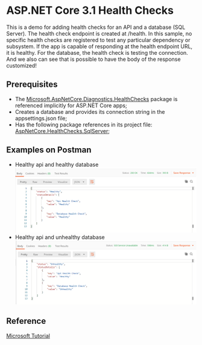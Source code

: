 # ASP.NET Core 3.1 Health Checks 
This is a demo for adding health checks for an API and a database (SQL Server).
The health check endpoint is created at /health. In this sample, no specific health checks are registered to test any particular dependency or subsystem. If the app is capable of responding at the health endpoint URL, it is healthy.
For the database, the health check is testing the connection.
And we also can see that is possible to have the body of the response customized!

## Prerequisites
- The [Microsoft.AspNetCore.Diagnostics.HealthChecks](https://www.nuget.org/packages/Microsoft.AspNetCore.Diagnostics.HealthChecks) package is referenced implicitly for ASP.NET Core apps;
- Creates a database and provides its connection string in the appsettings.json file;
- Has the following package references in its project file: [AspNetCore.HealthChecks.SqlServer](https://www.nuget.org/packages/AspNetCore.HealthChecks.SqlServer/);

## Examples on Postman
- Healthy api and healthy database
![HealthyStatus](https://github.com/sarahonorato/aspnet-core-healthchecks/blob/master/ExpectedResultsImages/Postman_Healthy.PNG)
- Healthy api and unhealthy database
![HealthyStatus](https://github.com/sarahonorato/aspnet-core-healthchecks/blob/master/ExpectedResultsImages/Postman_Unhealthy.PNG)

## Reference
[Microsoft Tutorial](https://docs.microsoft.com/en-us/aspnet/core/host-and-deploy/health-checks?view=aspnetcore-3.1)
